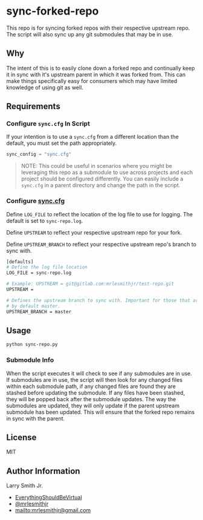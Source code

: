 # sync-forked-repo

This repo is for syncing forked repos with their respective upstream repo. The
script will also sync up any git submodules that may be in use.

## Why

The intent of this is to easily clone down a forked repo and continually keep it
in sync with it's upstream parent in which it was forked from. This can make things
specifically easy for consumers which may have limited knowledge of using git as
well.

## Requirements

### Configure `sync.cfg` In Script

If your intention is to use a `sync.cfg` from a different location than the default,
you must set the path appropriately.

```python
sync_config = "sync.cfg"
```

> NOTE: This could be useful in scenarios where you might be leveraging this
> repo as a submodule to use across projects and each project should be configured
> differently. You can easily include a `sync.cfg` in a parent directory and
> change the path in the script.

### Configure [sync.cfg](sync.cfg)

Define `LOG_FILE`  to reflect the location of the log file to use for
logging. The default is set to `sync-repo.log`.

Define `UPSTREAM` to reflect your respective upstream repo for your
fork.

Define `UPSTREAM_BRANCH` to reflect your respective upstream repo's
branch to sync with.

```bash
[defaults]
# Define the log file location
LOG_FILE = sync-repo.log

# Example: UPSTREAM = git@gitlab.com:mrlesmithjr/test-repo.git
UPSTREAM =

# Defines the upstream branch to sync with. Important for those that are not
# by default master.
UPSTREAM_BRANCH = master
```

## Usage

```bash
python sync-repo.py
```

### Submodule Info

When the script executes it will check to see if any submodules are in use. If
submodules are in use, the script will then look for any changed files within each
submodule path, if any changed files are found they are stashed before updating
the submodule. If any files have been stashed, they will be popped back after the
submodule updates. The way the submodules are updated, they will only update if the
parent upstream submodule has been updated. This will ensure that the forked repo
remains in sync with the parent.

## License

MIT

## Author Information

Larry Smith Jr.

- [EverythingShouldBeVirtual](http://everythingshouldbevirtual.com)
- [@mrlesmithjr](https://www.twitter.com/mrlesmithjr)
- <mailto:mrlesmithjr@gmail.com>

